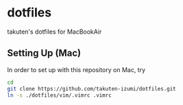 # dotfiles
takuten's dotfiles for MacBookAir

## Setting Up (Mac)
In order to set up with this repository on Mac, try

```bash
cd
git clone https://github.com/takuten-izumi/dotfiles.git
ln -s ./dotfiles/vim/.vimrc .vimrc
```
